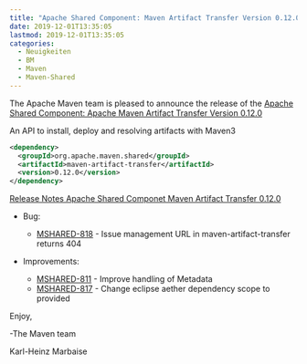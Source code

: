 ```yaml
---
title: "Apache Shared Component: Maven Artifact Transfer Version 0.12.0 Released"
date: 2019-12-01T13:35:05
lastmod: 2019-12-01T13:35:05
categories:
  - Neuigkeiten
  - BM
  - Maven
  - Maven-Shared
---
```

The Apache Maven team is pleased to announce the release of the 
[Apache Shared Component: Apache Maven Artifact Transfer Version 0.12.0](https://maven.apache.org/shared/maven-artifact-transfer/)

An API to install, deploy and resolving artifacts with Maven3

```xml
<dependency>
  <groupId>org.apache.maven.shared</groupId>
  <artifactId>maven-artifact-transfer</artifactId>
  <version>0.12.0</version>
</dependency>
```

<!-- more -->

[Release Notes Apache Shared Componet Maven Artifact Transfer 0.12.0](https://issues.apache.org/jira/projects/MSHARED/versions/12338168)

* Bug:

  * [MSHARED-818](https://issues.apache.org/jira/browse/MSHARED-818) - Issue management URL in maven-artifact-transfer returns 404

* Improvements:

  * [MSHARED-811](https://issues.apache.org/jira/browse/MSHARED-811) - Improve handling of Metadata
  * [MSHARED-817](https://issues.apache.org/jira/browse/MSHARED-817) - Change eclipse aether dependency scope to provided

Enjoy,

-The Maven team

Karl-Heinz Marbaise
